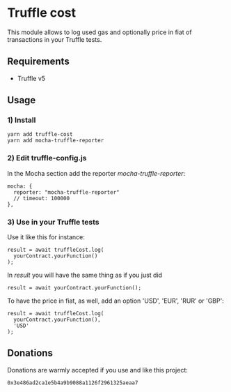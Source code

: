 # Truffle cost

This module allows to log used gas and optionally price in fiat of transactions in your Truffle tests.

## Requirements

+ Truffle v5

## Usage

### 1) Install

    yarn add truffle-cost
    yarn add mocha-truffle-reporter

### 2) Edit truffle-config.js

In the Mocha section add the reporter *mocha-truffle-reporter*:

    mocha: {
      reporter: "mocha-truffle-reporter"
      // timeout: 100000
    },

### 3) Use in your Truffle tests

Use it like this for instance:

    result = await truffleCost.log(
      yourContract.yourFunction()
    );

In *result* you will have the same thing as if you just did

    result = await yourContract.yourFunction();

To have the price in fiat, as well, add an option 'USD', 'EUR', 'RUR' or 'GBP':

    result = await truffleCost.log(
      yourContract.yourFunction(),
      'USD'
    );

## Donations

Donations are warmly accepted if you use and like this project:

    0x3e486ad2ca1e5b4a9b9088a1126f2961325aeaa7
